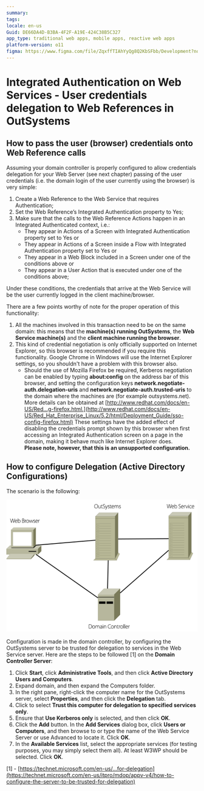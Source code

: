 ```yaml
---
summary:
tags:
locale: en-us
Guid: DE66DA4D-B3BA-4F2F-A19E-424C38B5C327
app_type: traditional web apps, mobile apps, reactive web apps
platform-version: o11
figma: https://www.figma.com/file/ZqxffTIAhYyQg8Q2KbSFbb/Development?node-id=1747:88
---
```


# Integrated Authentication on Web Services - User credentials delegation to Web References in OutSystems

## How to pass the user (browser) credentials onto Web Reference calls 

Assuming your domain controller is properly configured to allow credentials delegation for your Web Server (see next chapter) passing of the user credentials (i.e. the domain login of the user currently using the browser) is very simple:

1. Create a Web Reference to the Web Service that requires Authentication;
1. Set the Web Reference’s Integrated Authentication property to Yes;
1. Make sure that the calls to the Web Reference Actions happen in an Integrated Authenticated context, i.e.:
    * They appear in Actions of a Screen with Integrated Authentication property set to Yes or
    * They appear in Actions of a Screen inside a Flow with Integrated Authentication property set to Yes or
    * They appear in a Web Block included in a Screen under one of the conditions above or
    * They appear in a User Action that is executed under one of the conditions above;

Under these conditions, the credentials that arrive at the Web Service will be the user currently logged in the client machine/browser.

There are a few points worthy of note for the proper operation of this functionality:

1. All the machines involved in this transaction need to be on the same domain: this means that the **machine(s) running OutSystems**, the **Web Service machine(s)** and the **client machine running the browser**.
1. This kind of credential negotiation is only officially supported on Internet Explorer, so this browser is recommended if you require this functionality. Google Chrome in Windows will use the Internet Explorer settings, so you shouldn't have a problem with this browser also.
    * Should the use of Mozilla Firefox be required, Kerberos negotiation can be enabled by typing **about:config** on the address bar of this browser, and setting the configuration keys **network.negotiate-auth.delegation-uris** and **network.negotiate-auth.trusted-uris** to the domain where the machines are (for example outsystems.net). More details can be obtained at [http://www.redhat.com/docs/en-US/Red...g-firefox.html.](http://www.redhat.com/docs/en-US/Red_Hat_Enterprise_Linux/5.2/html/Deployment_Guide/sso-config-firefox.html) These settings have the added effect of disabling the credentials prompt shown by this browser when first accessing an Integrated Authentication screen on a page in the domain, making it behave much like Internet Explorer does.  
    **Please note, however, that this is an unsupported configuration.**

## How to configure Delegation (Active Directory Configurations) 

The scenario is the following:

![](images/integrated-auth-webservices.png) 

Configuration is made in the domain controller, by configuring the OutSystems server to be trusted for delegation to services in the Web Service server. Here are the steps to be followed [1] on the **Domain Controller Server**:

1. Click **Start**, click **Administrative Tools**, and then click **Active Directory Users and Computers**.
1. Expand domain, and then expand the Computers folder.
1. In the right pane, right-click the computer name for the OutSystems server, select **Properties**, and then click the **Delegation** tab.
1. Click to select **Trust this computer for delegation to specified services only**.
1. Ensure that **Use Kerberos only** is selected, and then click **OK**.
1. Click the **Add** button. In the **Add Services** dialog box, click **Users or Computers**, and then browse to or type the name of the Web Service Server or use Advanced to locate it. Click **OK**.
1. In the **Available Services** list, select the appropriate services (for testing purposes, you may simply select them all). At least W3WP should be selected. Click **OK**.

[1] - [https://technet.microsoft.com/en-us/...for-delegation](https://technet.microsoft.com/en-us/itpro/mdop/appv-v4/how-to-configure-the-server-to-be-trusted-for-delegation)
